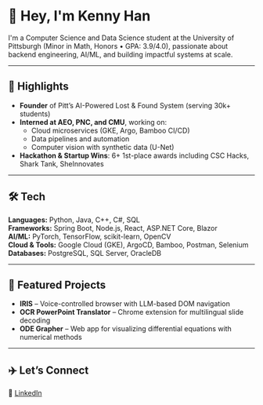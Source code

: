 # 👋 Hey, I'm Kenny Han

I'm a Computer Science and Data Science student at the University of Pittsburgh (Minor in Math, Honors • GPA: 3.9/4.0), passionate about backend engineering, AI/ML, and building impactful systems at scale.

---

## 🚀 Highlights

- **Founder** of Pitt’s AI-Powered Lost & Found System (serving 30k+ students)
- **Interned at AEO, PNC, and CMU**, working on:
  - Cloud microservices (GKE, Argo, Bamboo CI/CD)
  - Data pipelines and automation
  - Computer vision with synthetic data (U-Net)
- **Hackathon & Startup Wins**: 6+ 1st-place awards including CSC Hacks, Shark Tank, SheInnovates

---

## 🛠 Tech                                                

**Languages:** Python, Java, C++, C#, SQL  
**Frameworks:** Spring Boot, Node.js, React, ASP.NET Core, Blazor  
**AI/ML:** PyTorch, TensorFlow, scikit-learn, OpenCV  
**Cloud & Tools:** Google Cloud (GKE), ArgoCD, Bamboo, Postman, Selenium  
**Databases:** PostgreSQL, SQL Server, OracleDB

---

## 🧪 Featured Projects

- **IRIS** – Voice-controlled browser with LLM-based DOM navigation  
- **OCR PowerPoint Translator** – Chrome extension for multilingual slide decoding  
- **ODE Grapher** – Web app for visualizing differential equations with numerical methods

---

## ✈️ Let’s Connect
🔗 [LinkedIn](https://www.linkedin.com/in/kennyhan)  


<!--
**DW-Han/DW-Han** is a ✨ _special_ ✨ repository because its `README.md` (this file) appears on your GitHub profile.

Here are some ideas to get you started:

- 🔭 I’m currently working on ...
- 🌱 I’m currently learning ...
- 👯 I’m looking to collaborate on ...
- 🤔 I’m looking for help with ...
- 💬 Ask me about ...
- 📫 How to reach me: ...
- 😄 Pronouns: ...
- ⚡ Fun fact: ...
-->
